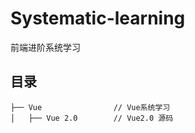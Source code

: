 # Systematic-learning
前端进阶系统学习
## 目录
```
├── Vue                // Vue系统学习
│   ├── Vue 2.0        // Vue2.0 源码

```
